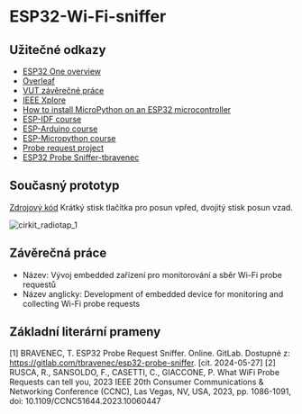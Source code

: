 # ESP32-Wi-Fi-sniffer
## Užitečné odkazy
- [ESP32 One overview](https://www.waveshare.com/wiki/ESP32_One)
- [Overleaf](https://www.overleaf.com/project)
- [VUT závěrečné práce](https://www.vut.cz/studenti/zav-prace)
- [IEEE Xplore](https://ieeexplore.ieee.org/Xplore/home.jsp)
- [How to install MicroPython on an ESP32 microcontroller](https://pythonforundergradengineers.com/how-to-install-micropython-on-an-esp32.html)
- [ESP-IDF course](https://github.com/tomas-fryza/esp-idf)
- [ESP-Arduino course](https://github.com/tomas-fryza/esp-arduino)
- [ESP-Micropython course](https://github.com/tomas-fryza/esp-micropython)
- [Probe request project](https://github.com/tomas-fryza/probe-request-project)
- [ESP32 Probe Sniffer-tbravenec](https://gitlab.com/tbravenec/esp32-probe-sniffer)
## Současný prototyp
[Zdrojový kód](https://github.com/Foyceek/ESP32-Wi-Fi-sniffer/tree/main/ESP-IDF/test4)
Krátký stisk tlačítka pro posun vpřed, dvojitý stisk posun vzad.

![cirkit_radiotap_1](https://github.com/user-attachments/assets/558d47b1-5c94-41e6-a4a4-1bc2c05e1fe9)

## Závěrečná práce
- Název: Vývoj embedded zařízení pro monitorování a sběr Wi-Fi probe requestů
- Název anglicky: Development of embedded device for monitoring and collecting Wi-Fi probe requests
## Základní literární prameny
[1] BRAVENEC, T. ESP32 Probe Request Sniffer. Online. GitLab. Dostupné z: https://gitlab.com/tbravenec/esp32-probe-sniffer. [cit. 2024-05-27]
[2] RUSCA, R., SANSOLDO, F., CASETTI, C., GIACCONE, P. What WiFi Probe Requests can tell you, 2023 IEEE 20th Consumer Communications & Networking Conference (CCNC), Las Vegas, NV, USA, 2023, pp. 1086-1091, doi: 10.1109/CCNC51644.2023.10060447
